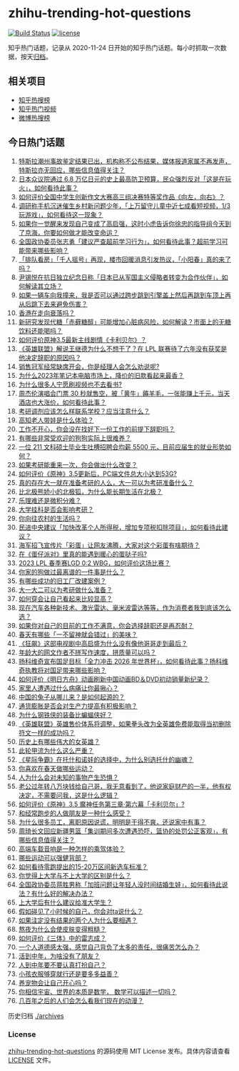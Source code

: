 # zhihu-trending-hot-questions

[![Build Status](https://github.com/justjavac/zhihu-trending-hot-questions/workflows/ci/badge.svg?branch=master)](https://github.com/justjavac/zhihu-trending-hot-questions/actions)
[![license](https://img.shields.io/github/license/justjavac/zhihu-trending-hot-questions)](https://github.com/justjavac/zhihu-trending-hot-questions/blob/master/LICENSE)

知乎热门话题，记录从 2020-11-24
日开始的知乎热门话题。每小时抓取一次数据，按天[归档](./archives)。

## 相关项目

- [知乎热搜榜](https://github.com/justjavac/zhihu-trending-top-search)
- [知乎热门视频](https://github.com/justjavac/zhihu-trending-hot-video)
- [微博热搜榜](https://github.com/justjavac/weibo-trending-hot-search)

## 今日热门话题

<!-- BEGIN -->
<!-- 最后更新时间 Thu Mar 02 2023 07:17:30 GMT+0800 (China Standard Time) -->

1. [特斯拉潮州事故鉴定结果已出，机构称不公布结果，媒体报道家属不再发声，特斯拉亦无回应，哪些信息值得关注？](https://www.zhihu.com/question/586885191)
1. [日本众议院通过 6.8 万亿日元的史上最高防卫预算，民众强烈反对「这是在玩火」，如何看待此事？](https://www.zhihu.com/question/586867003)
1. [如何评价全国中学生创新作文大赛高三组决赛特等奖作品《向左，向右》？](https://www.zhihu.com/question/586372660)
1. [调研称手机沉迷催生乡村新问题少年，「上万留守儿童中近七成看短视频，1/3 玩游戏」，如何看待这一现象？](https://www.zhihu.com/question/586663166)
1. [如果你一觉醒来发现自己变成了高启强，这时小虎告诉你徐忠的指导组今天到了京海，你要如何做才能改变命运？](https://www.zhihu.com/question/586688652)
1. [全国政协委员张志勇「建议严查超前学习行为」，如何看待此事？超前学习可能带来哪些影响？](https://www.zhihu.com/question/586934165)
1. [「排队看房」「千人摇号」再现，楼市回暖消息引发热议，「小阳春」真的来了吗？](https://www.zhihu.com/question/586867389)
1. [尹锡悦在抗日独立纪念日称「日本已从军国主义侵略者转变为合作伙伴」，如何解读其立场？](https://www.zhihu.com/question/586923529)
1. [如果一辆车向我撞来，我是否可以通过跨步跳到引擎盖上然后再跳到车顶上再从后跳下去来避免伤害？](https://www.zhihu.com/question/567643927)
1. [香港在走向衰落吗？](https://www.zhihu.com/question/583900488)
1. [新研究发现代糖「赤藓糖醇」可能增加心脏病风险，如何解读？市面上的无糖饮料还能喝吗？](https://www.zhihu.com/question/586895483)
1. [如何评价原神3.5最新主线剧情《卡利贝尔》？](https://www.zhihu.com/question/586900223)
1. [《英雄联盟》解说王继德为什么不想干了？在 LPL 联赛待了六年没有获奖是他决定辞职的原因吗？](https://www.zhihu.com/question/586889555)
1. [销售冠军经常缺席开会，你是经理人会怎么劝说呢?](https://www.zhihu.com/question/586387662)
1. [为什么2023年笔记本电脑市场上，降价的旧款看起来最香？](https://www.zhihu.com/question/586909336)
1. [为什么很多人宁愿刷视频也不去看书?](https://www.zhihu.com/question/583354192)
1. [周杰伦演唱会门票 30 秒就售空，被「黄牛」薅羊毛，一张能赚上千元，当天酒店也大涨价，如何看待此事？](https://www.zhihu.com/question/586800503)
1. [考研调剂应该怎么样联系学校？应当注意什么？](https://www.zhihu.com/question/22789920)
1. [高知老人带娃是什么体验？](https://www.zhihu.com/question/510311817)
1. [工作不开心，你会没在找好下一份工作的前提下辞职吗？](https://www.zhihu.com/question/586726309)
1. [有哪些非常受欢迎的狗狗实际上很难养？](https://www.zhihu.com/question/552466607)
1. [一位 211 文科硕士毕业生吐槽招聘会均薪 5500 元，目前应届生的就业形势如何？](https://www.zhihu.com/question/586900645)
1. [如果考研能重来一次，你会做出什么改变？](https://www.zhihu.com/question/458823146)
1. [如何评价《原神》3.5更新后，PC端文件总大小达到53G?](https://www.zhihu.com/question/586865513)
1. [真的存在大一就在准备考研的人么，大一可以为考研准备什么？](https://www.zhihu.com/question/444426871)
1. [比北极熊娇小的北极狐，为什么能长期生活在北极？](https://www.zhihu.com/question/586758033)
1. [乐理难还是微积分难？](https://www.zhihu.com/question/359123196)
1. [大学挂科是否会影响考研？](https://www.zhihu.com/question/542523044)
1. [你向往农村的生活吗？](https://www.zhihu.com/question/585075178)
1. [民进中央建议「加快改革个人所得税，增加专项税扣除项目」，如何看待此建议？](https://www.zhihu.com/question/586897705)
1. [海军招飞宣传片「彩蛋」让网友沸腾，大家对这个彩蛋有啥期待？](https://www.zhihu.com/question/586729603)
1. [在《蛋仔派对》里真的能遇到暖心的蛋哒子吗?](https://www.zhihu.com/question/586880472)
1. [2023 LPL 春季赛LGD 0:2 WBG，如何评价这场比赛？](https://www.zhihu.com/question/586941770)
1. [你家的狗做过最离谱的一件事是什么？](https://www.zhihu.com/question/403684416)
1. [有哪些成功的旧工厂改建案例？](https://www.zhihu.com/question/59364337)
1. [大一大二可以为考研做什么准备？](https://www.zhihu.com/question/59611334)
1. [如何穿会让自己看起来比较显高？](https://www.zhihu.com/question/299348225)
1. [现在汽车各种新技术、激光雷达、毫米波雷达等等，作为消费者我到底该怎么选？](https://www.zhihu.com/question/586532212)
1. [如果你对自己的目前的工作不满意，你会选择辞职还是再忍耐？](https://www.zhihu.com/question/581408982)
1. [春天有哪些「一不留神就会错过」的美味？](https://www.zhihu.com/question/585533226)
1. [《狂飙》这部电视剧中高启盛为什么没有像他哥哥走到最后？](https://www.zhihu.com/question/580228378)
1. [年龄大的网文作者不拼写作速度，拼质量可以吗？](https://www.zhihu.com/question/577705605)
1. [扬科维奇宣布国足目标「全力冲击 2026 年世界杯」，如何看待此事？扬科维奇执教将对国足带来哪些影响？](https://www.zhihu.com/question/586916013)
1. [如何评价《明日方舟》动画刷新中国动画BD＆DVD初动销量新纪录？](https://www.zhihu.com/question/586810057)
1. [家里人遭遇过什么病痛让你最揪心？](https://www.zhihu.com/question/586676694)
1. [中国的兔子从哪儿来？是如何起源的？](https://www.zhihu.com/question/585535865)
1. [通货膨胀是否会对生产力提高有积极影响？](https://www.zhihu.com/question/581424206)
1. [为什么钢铁侠的装备比蝙蝠侠好？](https://www.zhihu.com/question/586635708)
1. [《英雄联盟》英雄售价体系将调整，如果拳头改为全英雄免费能取得当初删除符文一样的成功吗？](https://www.zhihu.com/question/584428495)
1. [历史上有哪些伟大的女英雄？](https://www.zhihu.com/question/263798680)
1. [此轮甲流为什么这么严重？](https://www.zhihu.com/question/586730857)
1. [《星际争霸》在托什和诺娃的选择中，为什么别选托什的幽魂？](https://www.zhihu.com/question/586116772)
1. [你喜欢在春天做哪些运动？](https://www.zhihu.com/question/585942219)
1. [人为什么会对未知的事物产生恐惧？](https://www.zhihu.com/question/37009657)
1. [老公过年转八万块钱给自己哥，我无意看到了，他说家庭财产的一半，他有权决定，不需要问我，这是什么逻辑？](https://www.zhihu.com/question/580525455)
1. [如何评价《原神》3.5 魔神任务第三章·第六幕「卡利贝尔」?](https://www.zhihu.com/question/586886802)
1. [和经常跑步的人做朋友是一种什么感受？](https://www.zhihu.com/question/585524293)
1. [为什么很多员工，离职原因说谎，明明是干得不爽，还说家中有事？](https://www.zhihu.com/question/585272558)
1. [周琦长文回应新疆男篮「集训期间多次遭遇恐吓，篮协的处罚公正客观」，有哪些信息值得关注？](https://www.zhihu.com/question/586858614)
1. [高端车载音响是一种怎样的乘驾体验？](https://www.zhihu.com/question/35548722)
1. [哪些运动可以强健背部？](https://www.zhihu.com/question/585683895)
1. [如何看待零跑提出的15-20万区间新选车标准？](https://www.zhihu.com/question/586918773)
1. [你觉得上大学与不上大学的区别是什么？](https://www.zhihu.com/question/586860955)
1. [全国政协委员蒋胜男称「加班问题让年轻人没时间结婚生娃」，如何看待此说法？有什么好的解决办法？](https://www.zhihu.com/question/586689972)
1. [上大学后有什么建议给准大学生？](https://www.zhihu.com/question/49396543)
1. [假如碰见了小时候的自己，你会对ta说什么？](https://www.zhihu.com/question/583574252)
1. [如果注定没有结果的两个人为什么要相遇？](https://www.zhihu.com/question/586859361)
1. [熬夜为什么会使皮肤变得粗糙？](https://www.zhihu.com/question/584748716)
1. [如何评价《三体》中的雷志成？](https://www.zhihu.com/question/581728129)
1. [一个人道德感太强，感觉自己背负了太多的责任，很痛苦怎么办？](https://www.zhihu.com/question/385381949)
1. [活到中年，为啥没有了朋友？](https://www.zhihu.com/question/576631805)
1. [人到中年要不要认真打扮自己？](https://www.zhihu.com/question/586309995)
1. [小孩衣服够穿就行还是要多多益善？](https://www.zhihu.com/question/584693396)
1. [养宠物会让自己开心吗？](https://www.zhihu.com/question/583581630)
1. [你相信宇宙、世界的本质是数学， 数学可以描述一切吗？](https://www.zhihu.com/question/586764472)
1. [几百年之后的人们会怎么看我们现在的动漫？](https://www.zhihu.com/question/586267017)

<!-- END -->

历史归档 [./archives](./archives)

### License

[zhihu-trending-hot-questions](https://github.com/justjavac/zhihu-trending-hot-questions)
的源码使用 MIT License 发布。具体内容请查看 [LICENSE](./LICENSE) 文件。
